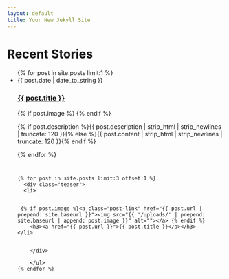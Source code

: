 ```yaml
---
layout: default
title: Your New Jekyll Site
---
```

<style>
.teasers {
	margin: 40px 0 0 0;
}

.teaser {
	float: left;
	width: 33%;
	box-sizing: border-box;
	padding: 0 30px;
	height: 450px;
}

.teaser li:before {background:none;}

@media only screen and (max-device-width : 800px) {
  .teaser {
    float: none;
    position: static;
    width: auto;
    height: auto;
  }
  
  </style>

<div id="articles">
  <h1 class="pageTitle">Recent Stories</h1>
  <ul class="posts noList">
    {% for post in site.posts limit:1 %}
      <li>
      	<span class="date">{{ post.date | date_to_string }}</span>
      	<h3><a href="{{ post.url }}">{{ post.title }}</a></h3>
	 {% if post.image %}<a class="post-link" href="{{ post.url | prepend: site.baseurl }}"><img src="{{ '/uploads/' | prepend: site.baseurl | append: post.image }}" alt=""></a> {% endif %}
      	<p class="description">{% if post.description %}{{ post.description  | strip_html | strip_newlines | truncate: 120 }}{% else %}{{ post.content | strip_html | strip_newlines | truncate: 120 }}{% endif %}</p>
      </li>
    {% endfor %}
    </ul>
  <div class="teasers">
  <ul class="posts noList">

    
    {% for post in site.posts limit:3 offset:1 %}
      <div class="teaser">
      <li>

      
	 {% if post.image %}<a class="post-link" href="{{ post.url | prepend: site.baseurl }}"><img src="{{ '/uploads/' | prepend: site.baseurl | append: post.image }}" alt=""></a> {% endif %}
      	<h3><a href="{{ post.url }}">{{ post.title }}</a></h3>      </li>

  
        </div>      

        </ul>
    {% endfor %}
 
  </div>

</div>
